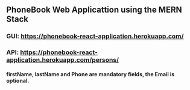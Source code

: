 ## PhoneBook Web Applicattion using the MERN Stack

### GUI: https://phonebook-react-application.herokuapp.com/


### API: https://phonebook-react-application.herokuapp.com/persons/

 
 
#### firstName, lastName and Phone are mandatory fields, the Email is optional.
